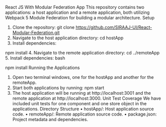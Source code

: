 React JS With Modular Federation App
This repository contains two applications: a host application and a remote application, both utilizing Webpack 5 Module Federation for building a modular architecture.
Setup
1.	Clone the repository:
git clone https://github.com/SIRAAJ-UI/React-Modular-Federation.git
2.	Navigate to the host application directory:
cd hostApp
3.	Install dependencies:

npm install
4.	Navigate to the remote application directory:
cd ../remoteApp
5.	Install dependencies:
bash

npm install
Running the Applications
1.	Open two terminal windows, one for the hostApp and another for the remoteApp.
2.	Start both applications by running:
npm start
3.	The host application will be running at http://localhost:3001 and the remote application at http://localhost:3000.
Unit Test Coverage
We have included unit tests for one component and one store object in the applications.
Directory Structure
•	hostApp/: Host application source code.
•	remoteApp/: Remote application source code.
•	package.json: Project metadata and dependencies.

